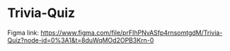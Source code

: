 # Trivia-Quiz
Figma link:
https://www.figma.com/file/prFIhPNvASfp4rnsomtgdM/Trivia-Quiz?node-id=0%3A1&t=8duWqMOd2OPB3Krn-0